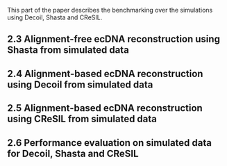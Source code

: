 This part of the paper describes the benchmarking over the simulations using Decoil, Shasta and CReSIL.

## 2.3 Alignment-free ecDNA reconstruction using Shasta from simulated data
## 2.4 Alignment-based ecDNA reconstruction using Decoil from simulated data
## 2.5 Alignment-based ecDNA reconstruction using CReSIL from simulated data
## 2.6 Performance evaluation on simulated data for Decoil, Shasta and CReSIL